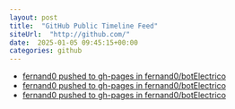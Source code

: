 ```yaml
---
layout: post
title:  "GitHub Public Timeline Feed"
siteUrl:  "http://github.com/"
date:  2025-01-05 09:45:15+00:00
categories: github
---
```

*  [fernand0 pushed to gh-pages in fernand0/botElectrico](https://github.com/fernand0/botElectrico/compare/9b8e94719c...fb77089602)
*  [fernand0 pushed to gh-pages in fernand0/botElectrico](https://github.com/fernand0/botElectrico/compare/a86ce5ac8d...51daee243b)
*  [fernand0 pushed to gh-pages in fernand0/botElectrico](https://github.com/fernand0/botElectrico/compare/67cbecf1b8...03cf5c6e4f)
